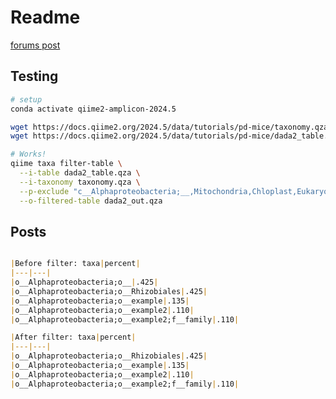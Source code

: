 # Readme

[forums post](https://forum.qiime2.org/t/removing-specific-taxa-from-analysis-that-arent-identified-beyond-o-alphaproteobacteria-but-keeping-others-of-that-order-that-are-identified-beyond-order/30728/2)

## Testing

```sh
# setup
conda activate qiime2-amplicon-2024.5

wget https://docs.qiime2.org/2024.5/data/tutorials/pd-mice/taxonomy.qza
wget https://docs.qiime2.org/2024.5/data/tutorials/pd-mice/dada2_table.qza

# Works!
qiime taxa filter-table \
  --i-table dada2_table.qza \
  --i-taxonomy taxonomy.qza \
  --p-exclude "c__Alphaproteobacteria;__,Mitochondria,Chloplast,Eukaryota,Archaea,Wolbachia,unknown,Unknown,unassigned,Unassigned" \
  --o-filtered-table dada2_out.qza

```

## Posts

```md

|Before filter: taxa|percent|
|---|---|
|o__Alphaproteobacteria;o__|.425|
|o__Alphaproteobacteria;o__Rhizobiales|.425|
|o__Alphaproteobacteria;o__example|.135|
|o__Alphaproteobacteria;o__example2|.110|
|o__Alphaproteobacteria;o__example2;f__family|.110|

|After filter: taxa|percent|
|---|---|
|o__Alphaproteobacteria;o__Rhizobiales|.425|
|o__Alphaproteobacteria;o__example|.135|
|o__Alphaproteobacteria;o__example2|.110|
|o__Alphaproteobacteria;o__example2;f__family|.110|

```
